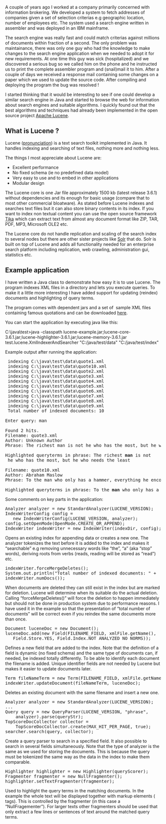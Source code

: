 A couple of years ago I worked at a company primarily concerned with information brokering. We developed a system to fetch addresses of companies given a set of selection criterias e.g geographic location, number of employees etc. The system used a search engine written in assembler and was deployed in an IBM mainframe.

The search engine was really fast and could match criterias against millions of documents within fraction of a second. The only problem was maintainance, there was only one guy who had the knowledge to make changes to the search engine application when we needed to adopt it for new requirements. At one time this guy was sick (hospitalized) and we discovered a serious bug so we called him on the phone and he instructed us to print the complete assembler program and (snail)mail it to him. After a couple of days we received a response mail containing some changes on a paper which we used to update the source code. After compiling and deploying the program the bug was resolved !

I started thinking that it would be interesting to see if one could develop a similar search engine in Java and started to browse the web for information about search engines and suitable algorithms. I quickly found out that the best algorithms and techniques had already been implemented in the open source project <a title="Apache Lucene" href="http://lucene.apache.org/core/" target="_blank">Apache Lucene</a>.
<h2>What is Lucene ?</h2>
Lucene (<a title="pronunciation" href="http://www.howjsay.com/index.php?word=lucene&amp;submit=Submit" target="_blank">pronunciation</a>) is a text search toolkit implemented in Java. It handles indexing and searching of text files, nothing more and nothing less.

The things I most appreciate about Lucene are:
<ul>
	<li>Excellent performance</li>
	<li>No fixed schema (ie no predefined data model)</li>
	<li>Very easy to use and to embed in other applications</li>
	<li>Modular design</li>
</ul>
The Lucene core is one Jar file approximately 1500 kb (latest release 3.6.1) without dependencies and its enough for basic usage (compare that to most other commercial bloatware). As stated before Lucene indexes and searches text files but it can also store binary contents in its index. If you want to index non textual content you can use the open source framework <a title="Tika" href="http://tika.apache.org/" target="_blank">Tika</a> which can extract text from almost any document format like ZIP, TAR, PDF, MP3, Microsoft OLE2 etc.

The Lucene core do not handle replication and scaling of the search index to several nodes but there are other sister projects like <a title="Solr" href="http://lucene.apache.org/solr/" target="_blank">Solr</a> that do. Solr is built on top of Lucene and adds all functionality needed for an enterprise search platform including replication, web crawling, administration gui, statistics etc.
<h2>Example application</h2>
I have written a Java class to demonstrate how easy it is to use Lucene. The program indexes XML files in a directory and lets you execute queries. To make it a little more interesting I have added support for updating (reindex) documents and highlighting of query terms.

The program comes with dependent jars and a set of  sample XML files containing famous quotations and can be downloaded <a href="http://blog.cag.se/wp-content/uploads/2012/10/lucene-example.zip">here</a>.

You can start the application by executing java like this:

C:\java\test&gt;java -classpath lucene-example.jar;lucene-core-3.6.1.jar;lucene-highlighter-3.6.1.jar;lucene-memory-3.6.1.jar test.lucene.XmlIndexerAndSearcher "C:/java/test/data" "C:/java/test/index"

Example output after running the application:
<pre> indexing C:\java\test\data\quote1.xml
 indexing C:\java\test\data\quote10.xml
 indexing C:\java\test\data\quote2.xml
 indexing C:\java\test\data\quote3.xml
 indexing C:\java\test\data\quote4.xml
 indexing C:\java\test\data\quote5.xml
 indexing C:\java\test\data\quote6.xml
 indexing C:\java\test\data\quote7.xml
 indexing C:\java\test\data\quote8.xml
 indexing C:\java\test\data\quote9.xml
 Total number of indexed documents: 10

Enter query: man

Found 2 hits.
Filename: quote3.xml
Author: Unknown Author
Phrase: The richest man is not he who has the most, but he who needs the least

Highlighted queryterms in phrase: The richest <strong>man</strong> is not 
 he who has the most, but he who needs the least

Filename: quote10.xml
Author: Abraham Maslow
Phrase: To the man who only has a hammer, everything he encounters begins to look like a nail

Highlighted queryterms in phrase: To the <strong>man</strong> who only has a hammer, everything he encounters begins to look like a nail</pre>
Some comments on key parts in the application:
<pre>Analyzer analyzer = new StandardAnalyzer(LUCENE_VERSION);
IndexWriterConfig config =
   new IndexWriterConfig(LUCENE_VERSION, analyzer);
config.setOpenMode(OpenMode.CREATE_OR_APPEND);
IndexWriter indexWriter = new IndexWriter(indexDir, config);</pre>
Opens an existing index for appending data or creates a new one. The analyzer tokenizes the text before it is added to the index and makes it “searchable” e.g removing unnecessary words like “the”, “a” (aka “stop” words), deriving roots from verbs (reads, reading will be stored as “read”) etc.
<pre>indexWriter.forceMergeDeletes();
System.out.println("Total number of indexed documents: " +
indexWriter.numDocs());</pre>
When documents are deleted they can still exist in the index but are marked for deletion. Lucene will determine when its suitable do the actual deletion. Calling “forceMergeDeletes()” will force the deletion to happen immediately but should not be done in production system due to performance reasons. I have used it in the example so that the presentation of “total number of documents” will be correct even if you reindex the same documents more than once.
<pre>Document luceneDoc = new Document();
luceneDoc.add(new Field(FILENAME_FIELD, xmlFile.getName(),
   Field.Store.YES, Field.Index.NOT_ANALYZED_NO_NORMS));</pre>
Defines a new field that are added to the index. Note that the definition of a field is dynamic (no fixed schema) and the same type of documents can, if needed, be indexed totally differently. To be able to identify each document the filename is added. Unique identifier fields are not needed by Lucene but makes it easier to update documents later.
<pre>Term fileNameTerm = new Term(FILENAME_FIELD, xmlFile.getName());
indexWriter.updateDocument(fileNameTerm, luceneDoc);</pre>
Deletes an existing document with the same filename and insert a new one.
<pre>Analyzer analyzer = new StandardAnalyzer(LUCENE_VERSION);
...
Query query = new QueryParser(LUCENE_VERSION, "phrase",
    analyzer).parse(queryStr);
TopScoreDocCollector collector =
    TopScoreDocCollector.create(MAX_HIT_PER_PAGE, true);
searcher.search(query, collector);</pre>
Create a query parser to search in a specified field. It also possible to search in several fields simultaneously. Note that the type of analyzer is the same as we used for storing the documents. This is because the query must be tokenized the same way as the data in the index to make them comparable.
<pre>Highlighter highlighter = new Highlighter(queryScorer);
Fragmenter fragmenter = new NullFragmenter();
highlighter.setTextFragmenter(fragmenter);</pre>
Used to highlight the query terms in the matching documents. In the example the whole text will be displayed together with markup elements ( tags). This is controlled by the fragmenter (in this case a “NullFragementer”). For larger texts other fragmenters should be used that only extract a few lines or sentences of text around the matched query terms.

&nbsp;
